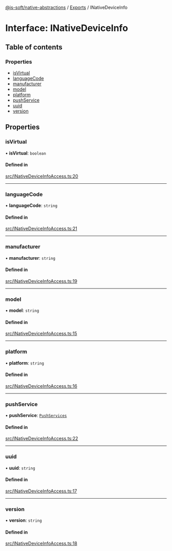 [@js-soft/native-abstractions](../README.md) / [Exports](../modules.md) / INativeDeviceInfo

# Interface: INativeDeviceInfo

## Table of contents

### Properties

- [isVirtual](INativeDeviceInfo.md#isvirtual)
- [languageCode](INativeDeviceInfo.md#languagecode)
- [manufacturer](INativeDeviceInfo.md#manufacturer)
- [model](INativeDeviceInfo.md#model)
- [platform](INativeDeviceInfo.md#platform)
- [pushService](INativeDeviceInfo.md#pushservice)
- [uuid](INativeDeviceInfo.md#uuid)
- [version](INativeDeviceInfo.md#version)

## Properties

### isVirtual

• **isVirtual**: `boolean`

#### Defined in

[src/INativeDeviceInfoAccess.ts:20](https://github.com/js-soft/ts-native-access/blob/6589b22/packages/abstractions/src/INativeDeviceInfoAccess.ts#L20)

___

### languageCode

• **languageCode**: `string`

#### Defined in

[src/INativeDeviceInfoAccess.ts:21](https://github.com/js-soft/ts-native-access/blob/6589b22/packages/abstractions/src/INativeDeviceInfoAccess.ts#L21)

___

### manufacturer

• **manufacturer**: `string`

#### Defined in

[src/INativeDeviceInfoAccess.ts:19](https://github.com/js-soft/ts-native-access/blob/6589b22/packages/abstractions/src/INativeDeviceInfoAccess.ts#L19)

___

### model

• **model**: `string`

#### Defined in

[src/INativeDeviceInfoAccess.ts:15](https://github.com/js-soft/ts-native-access/blob/6589b22/packages/abstractions/src/INativeDeviceInfoAccess.ts#L15)

___

### platform

• **platform**: `string`

#### Defined in

[src/INativeDeviceInfoAccess.ts:16](https://github.com/js-soft/ts-native-access/blob/6589b22/packages/abstractions/src/INativeDeviceInfoAccess.ts#L16)

___

### pushService

• **pushService**: [`PushServices`](../enums/PushServices.md)

#### Defined in

[src/INativeDeviceInfoAccess.ts:22](https://github.com/js-soft/ts-native-access/blob/6589b22/packages/abstractions/src/INativeDeviceInfoAccess.ts#L22)

___

### uuid

• **uuid**: `string`

#### Defined in

[src/INativeDeviceInfoAccess.ts:17](https://github.com/js-soft/ts-native-access/blob/6589b22/packages/abstractions/src/INativeDeviceInfoAccess.ts#L17)

___

### version

• **version**: `string`

#### Defined in

[src/INativeDeviceInfoAccess.ts:18](https://github.com/js-soft/ts-native-access/blob/6589b22/packages/abstractions/src/INativeDeviceInfoAccess.ts#L18)
